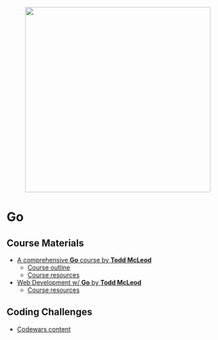  <p align="center">
    <a title="Golang by Todd Mcleod" href="https://www.udemy.com/course/learn-how-to-code/">
    <img height="420" src="../assets/images/go.png">
    </a>
</p>

# Go

## **Course Materials**

- [A comprehensive **Go** course by **Todd McLeod**](https://www.udemy.com/course/learn-how-to-code/)
  - [Course outline](https://docs.google.com/document/d/1ckYpi6hcRkaBUEk975f54oGsHYHu7GhzOk7-nOrkNxo/edit)
  - [Course resources](https://github.com/GoesToEleven/go-programming)
- [Web Development w/ **Go** by **Todd McLeod**](https://www.udemy.com/course/go-programming-language/)
  - [Course resources](https://github.com/GoesToEleven/golang-web-dev)

## Coding Challenges

- [Codewars content](/golang/codewars)
